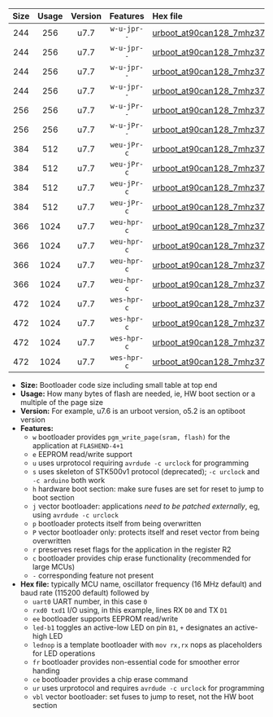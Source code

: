 |Size|Usage|Version|Features|Hex file|
|:-:|:-:|:-:|:-:|:--|
|244|256|u7.7|`w-u-jpr--`|[urboot_at90can128_7mhz3728_4800bps_uart0_rxe0_txe1_led+b5_ur_vbl.hex](https://raw.githubusercontent.com/stefanrueger/urboot.hex/main/mcus/at90can128/fcpu_7mhz3728/4800_bps/urboot_at90can128_7mhz3728_4800bps_uart0_rxe0_txe1_led+b5_ur_vbl.hex)|
|244|256|u7.7|`w-u-jpr--`|[urboot_at90can128_7mhz3728_4800bps_uart0_rxe0_txe1_lednop_ur_vbl.hex](https://raw.githubusercontent.com/stefanrueger/urboot.hex/main/mcus/at90can128/fcpu_7mhz3728/4800_bps/urboot_at90can128_7mhz3728_4800bps_uart0_rxe0_txe1_lednop_ur_vbl.hex)|
|244|256|u7.7|`w-u-jpr--`|[urboot_at90can128_7mhz3728_4800bps_uart1_rxd2_txd3_led+b5_ur_vbl.hex](https://raw.githubusercontent.com/stefanrueger/urboot.hex/main/mcus/at90can128/fcpu_7mhz3728/4800_bps/urboot_at90can128_7mhz3728_4800bps_uart1_rxd2_txd3_led+b5_ur_vbl.hex)|
|244|256|u7.7|`w-u-jpr--`|[urboot_at90can128_7mhz3728_4800bps_uart1_rxd2_txd3_lednop_ur_vbl.hex](https://raw.githubusercontent.com/stefanrueger/urboot.hex/main/mcus/at90can128/fcpu_7mhz3728/4800_bps/urboot_at90can128_7mhz3728_4800bps_uart1_rxd2_txd3_lednop_ur_vbl.hex)|
|256|256|u7.7|`w-u-jPr--`|[urboot_at90can128_7mhz3728_4800bps_uart0_rxe0_txe1_ur_vbl.hex](https://raw.githubusercontent.com/stefanrueger/urboot.hex/main/mcus/at90can128/fcpu_7mhz3728/4800_bps/urboot_at90can128_7mhz3728_4800bps_uart0_rxe0_txe1_ur_vbl.hex)|
|256|256|u7.7|`w-u-jPr--`|[urboot_at90can128_7mhz3728_4800bps_uart1_rxd2_txd3_ur_vbl.hex](https://raw.githubusercontent.com/stefanrueger/urboot.hex/main/mcus/at90can128/fcpu_7mhz3728/4800_bps/urboot_at90can128_7mhz3728_4800bps_uart1_rxd2_txd3_ur_vbl.hex)|
|384|512|u7.7|`weu-jPr-c`|[urboot_at90can128_7mhz3728_4800bps_uart0_rxe0_txe1_ee_led+b5_fr_ce_ur_vbl.hex](https://raw.githubusercontent.com/stefanrueger/urboot.hex/main/mcus/at90can128/fcpu_7mhz3728/4800_bps/urboot_at90can128_7mhz3728_4800bps_uart0_rxe0_txe1_ee_led+b5_fr_ce_ur_vbl.hex)|
|384|512|u7.7|`weu-jPr-c`|[urboot_at90can128_7mhz3728_4800bps_uart0_rxe0_txe1_ee_lednop_fr_ce_ur_vbl.hex](https://raw.githubusercontent.com/stefanrueger/urboot.hex/main/mcus/at90can128/fcpu_7mhz3728/4800_bps/urboot_at90can128_7mhz3728_4800bps_uart0_rxe0_txe1_ee_lednop_fr_ce_ur_vbl.hex)|
|384|512|u7.7|`weu-jPr-c`|[urboot_at90can128_7mhz3728_4800bps_uart1_rxd2_txd3_ee_led+b5_fr_ce_ur_vbl.hex](https://raw.githubusercontent.com/stefanrueger/urboot.hex/main/mcus/at90can128/fcpu_7mhz3728/4800_bps/urboot_at90can128_7mhz3728_4800bps_uart1_rxd2_txd3_ee_led+b5_fr_ce_ur_vbl.hex)|
|384|512|u7.7|`weu-jPr-c`|[urboot_at90can128_7mhz3728_4800bps_uart1_rxd2_txd3_ee_lednop_fr_ce_ur_vbl.hex](https://raw.githubusercontent.com/stefanrueger/urboot.hex/main/mcus/at90can128/fcpu_7mhz3728/4800_bps/urboot_at90can128_7mhz3728_4800bps_uart1_rxd2_txd3_ee_lednop_fr_ce_ur_vbl.hex)|
|366|1024|u7.7|`weu-hpr-c`|[urboot_at90can128_7mhz3728_4800bps_uart0_rxe0_txe1_ee_led+b5_fr_ce_ur.hex](https://raw.githubusercontent.com/stefanrueger/urboot.hex/main/mcus/at90can128/fcpu_7mhz3728/4800_bps/urboot_at90can128_7mhz3728_4800bps_uart0_rxe0_txe1_ee_led+b5_fr_ce_ur.hex)|
|366|1024|u7.7|`weu-hpr-c`|[urboot_at90can128_7mhz3728_4800bps_uart0_rxe0_txe1_ee_lednop_fr_ce_ur.hex](https://raw.githubusercontent.com/stefanrueger/urboot.hex/main/mcus/at90can128/fcpu_7mhz3728/4800_bps/urboot_at90can128_7mhz3728_4800bps_uart0_rxe0_txe1_ee_lednop_fr_ce_ur.hex)|
|366|1024|u7.7|`weu-hpr-c`|[urboot_at90can128_7mhz3728_4800bps_uart1_rxd2_txd3_ee_led+b5_fr_ce_ur.hex](https://raw.githubusercontent.com/stefanrueger/urboot.hex/main/mcus/at90can128/fcpu_7mhz3728/4800_bps/urboot_at90can128_7mhz3728_4800bps_uart1_rxd2_txd3_ee_led+b5_fr_ce_ur.hex)|
|366|1024|u7.7|`weu-hpr-c`|[urboot_at90can128_7mhz3728_4800bps_uart1_rxd2_txd3_ee_lednop_fr_ce_ur.hex](https://raw.githubusercontent.com/stefanrueger/urboot.hex/main/mcus/at90can128/fcpu_7mhz3728/4800_bps/urboot_at90can128_7mhz3728_4800bps_uart1_rxd2_txd3_ee_lednop_fr_ce_ur.hex)|
|472|1024|u7.7|`wes-hpr-c`|[urboot_at90can128_7mhz3728_4800bps_uart0_rxe0_txe1_ee_led+b5_fr_ce.hex](https://raw.githubusercontent.com/stefanrueger/urboot.hex/main/mcus/at90can128/fcpu_7mhz3728/4800_bps/urboot_at90can128_7mhz3728_4800bps_uart0_rxe0_txe1_ee_led+b5_fr_ce.hex)|
|472|1024|u7.7|`wes-hpr-c`|[urboot_at90can128_7mhz3728_4800bps_uart0_rxe0_txe1_ee_lednop_fr_ce.hex](https://raw.githubusercontent.com/stefanrueger/urboot.hex/main/mcus/at90can128/fcpu_7mhz3728/4800_bps/urboot_at90can128_7mhz3728_4800bps_uart0_rxe0_txe1_ee_lednop_fr_ce.hex)|
|472|1024|u7.7|`wes-hpr-c`|[urboot_at90can128_7mhz3728_4800bps_uart1_rxd2_txd3_ee_led+b5_fr_ce.hex](https://raw.githubusercontent.com/stefanrueger/urboot.hex/main/mcus/at90can128/fcpu_7mhz3728/4800_bps/urboot_at90can128_7mhz3728_4800bps_uart1_rxd2_txd3_ee_led+b5_fr_ce.hex)|
|472|1024|u7.7|`wes-hpr-c`|[urboot_at90can128_7mhz3728_4800bps_uart1_rxd2_txd3_ee_lednop_fr_ce.hex](https://raw.githubusercontent.com/stefanrueger/urboot.hex/main/mcus/at90can128/fcpu_7mhz3728/4800_bps/urboot_at90can128_7mhz3728_4800bps_uart1_rxd2_txd3_ee_lednop_fr_ce.hex)|

- **Size:** Bootloader code size including small table at top end
- **Usage:** How many bytes of flash are needed, ie, HW boot section or a multiple of the page size
- **Version:** For example, u7.6 is an urboot version, o5.2 is an optiboot version
- **Features:**
  + `w` bootloader provides `pgm_write_page(sram, flash)` for the application at `FLASHEND-4+1`
  + `e` EEPROM read/write support
  + `u` uses urprotocol requiring `avrdude -c urclock` for programming
  + `s` uses skeleton of STK500v1 protocol (deprecated); `-c urclock` and `-c arduino` both work
  + `h` hardware boot section: make sure fuses are set for reset to jump to boot section
  + `j` vector bootloader: applications *need to be patched externally*, eg, using `avrdude -c urclock`
  + `p` bootloader protects itself from being overwritten
  + `P` vector bootloader only: protects itself and reset vector from being overwritten
  + `r` preserves reset flags for the application in the register R2
  + `c` bootloader provides chip erase functionality (recommended for large MCUs)
  + `-` corresponding feature not present
- **Hex file:** typically MCU name, oscillator frequency (16 MHz default) and baud rate (115200 default) followed by
  + `uart0` UART number, in this case `0`
  + `rxd0 txd1` I/O using, in this example, lines RX `D0` and TX `D1`
  + `ee` bootloader supports EEPROM read/write
  + `led-b1` toggles an active-low LED on pin `B1`, `+` designates an active-high LED
  + `lednop` is a template bootloader with `mov rx,rx` nops as placeholders for LED operations
  + `fr` bootloader provides non-essential code for smoother error handing
  + `ce` bootloader provides a chip erase command
  + `ur` uses urprotocol and requires `avrdude -c urclock` for programming
  + `vbl` vector bootloader: set fuses to jump to reset, not the HW boot section
